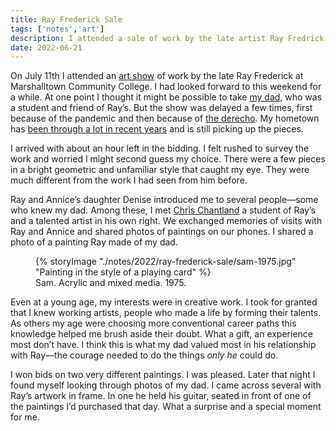 ```yaml
---
title: Ray Frederick Sale
tags: ['notes','art']
description: I attended a sale of work by the late artist Ray Fredrick and made some connections. 
date: 2022-06-21
---
```

On July 11th I attended an [art show](https://www.timesrepublican.com/news/todays-news/2022/06/ray-frederick-art-show-auction-held-at-mcc/) of work by the late Ray Frederick at Marshalltown Community College. I had looked forward to this weekend for a while. At one point I thought it might be possible to take [my dad](/ancestry/ancestors/samuel-e-crain/), who was a student and friend of Ray’s. But the show was delayed a few times, first because of the pandemic and then because of [the derecho](https://www.washingtonpost.com/weather/2020/10/17/iowa-derecho-damage-cost/). My hometown has [been through a lot in recent years](https://en.m.wikipedia.org/wiki/Iowa_tornado_outbreak_of_July_2018) and is still picking up the pieces. 

I arrived with about an hour left in the bidding. I felt rushed to survey the work and worried I might second guess my choice. There were a few pieces in a bright geometric and unfamiliar style that caught my eye. They were much different from the work I had seen from him before.

Ray and Annice’s daughter Denise introduced me to several people—some who knew my dad. Among these, I met [Chris Chantland](https://chrischantland.com/) a student of Ray’s and a talented artist in his own right. We exchanged memories of visits with Ray and Annice and shared photos of paintings on our phones. I shared a photo of a painting Ray made of my dad.

<figure>
{% storyImage "./notes/2022/ray-frederick-sale/sam-1975.jpg" "Painting in the style of a playing card" %}
<figcaption>Sam. Acrylic and mixed media. 1975. </figcaption>
</figure>

Even at a young age, my interests were in creative work. I took for granted that I knew working artists, people who made a life by forming their talents. As others my age were choosing more conventional career paths this knowledge helped me brush aside their doubt. What a gift, an experience most don’t have. I think this is what my dad valued most in his relationship with Ray—the courage needed to do the things _only he_ could do. 

I won bids on two very different paintings. I was pleased. Later that night I found myself looking through photos of my dad. I came across several with Ray’s artwork in frame. In one he held his guitar, seated in front of one of the paintings I’d purchased that day. What a surprise and a special moment for me.

